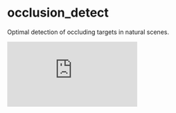 # occlusion_detect
Optimal detection of occluding targets in natural scenes.

![Test Image 8](https://github.com/calenwalshe/occlusion_detect/raw/master/presentations/figures/Svals_thresholds.pdf)

